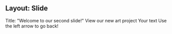 
Layout: Slide
---
Title: "Welcome to our second slide!"
View our new art project
Your text
Use the left arrow to go back!
